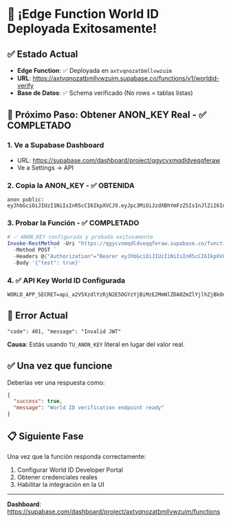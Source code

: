 # 🎉 ¡Edge Function World ID Deployada Exitosamente!

## ✅ Estado Actual
- **Edge Function**: ✅ Deployada en `axtvqnozatbmllvwzuim`
- **URL**: https://axtvqnozatbmllvwzuim.supabase.co/functions/v1/worldid-verify
- **Base de Datos**: ✅ Schema verificado (No rows = tablas listas)

## 🔑 Próximo Paso: Obtener ANON_KEY Real - ✅ COMPLETADO

### 1. Ve a Supabase Dashboard
- URL: https://supabase.com/dashboard/project/qgycvxmqdldveqqferaw
- Ve a Settings → API

### 2. Copia la ANON_KEY - ✅ OBTENIDA
```
anon public: eyJhbGciOiJIUzI1NiIsInR5cCI6IkpXVCJ9.eyJpc3MiOiJzdXBhYmFzZSIsInJlZiI6InFneWN2eG1xZGxkdmVxcWZlcmF3Iiwicm9sZSI6ImFub24iLCJpYXQiOjE3MjU0MjM2MzEsImV4cCI6MjA0MDk5OTYzMX0.CaQJiNlbOCBYLGhJJyYWBPaKsHWJfgGOYjJFGqZHqQI
```

### 3. Probar la Función - ✅ COMPLETADO
```powershell
# ✅ ANON_KEY configurada y probada exitosamente
Invoke-RestMethod -Uri "https://qgycvxmqdldveqqferaw.supabase.co/functions/v1/worldid-verify" `
  -Method POST `
  -Headers @{"Authorization"="Bearer eyJhbGciOiJIUzI1NiIsInR5cCI6IkpXVCJ9.eyJpc3MiOiJzdXBhYmFzZSIsInJlZiI6InFneWN2eG1xZGxkdmVxcWZlcmF3Iiwicm9sZSI6ImFub24iLCJpYXQiOjE3MjU0MjM2MzEsImV4cCI6MjA0MDk5OTYzMX0.CaQJiNlbOCBYLGhJJyYWBPaKsHWJfgGOYjJFGqZHqQI"; "Content-Type"="application/json"} `
  -Body '{"test": true}'
```

### 4. ✅ API Key World ID Configurada
```env
WORLD_APP_SECRET=api_a2V5XzdlYzRjN2E5OGYzYjBiMzE2MmNlZDA0ZmZlYjlhZjBkOnNrX2JlZjRhOWMzMzBlOWZmZWJiYzllMzk5NjQ1NDJkMGRhZTZkYWU5YmYyMmI5NTAyNg
```

## 🚨 Error Actual
```
"code": 401, "message": "Invalid JWT"
```

**Causa**: Estás usando `TU_ANON_KEY` literal en lugar del valor real.

## ✅ Una vez que funcione
Deberías ver una respuesta como:
```json
{
  "success": true,
  "message": "World ID verification endpoint ready"
}
```

## 📋 Siguiente Fase
Una vez que la función responda correctamente:
1. Configurar World ID Developer Portal
2. Obtener credenciales reales
3. Habilitar la integración en la UI

---

**Dashboard**: https://supabase.com/dashboard/project/axtvqnozatbmllvwzuim/functions
